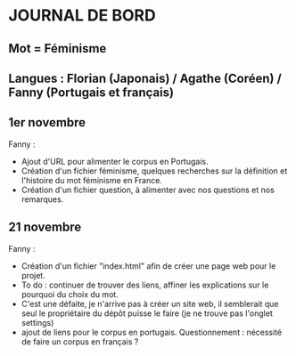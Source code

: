 # JOURNAL DE BORD 
## Mot = Féminisme 
## Langues : Florian (Japonais) / Agathe (Coréen) / Fanny (Portugais et français) 

## 1er novembre 
Fanny : 
- Ajout d'URL pour alimenter le corpus en Portugais. 
- Création d'un fichier féminisme, quelques recherches sur la définition et l'histoire du mot féminisme en France. 
- Création d'un fichier question, à alimenter avec nos questions et nos remarques. 

## 21 novembre 
Fanny : 
- Création d'un fichier "index.html" afin de créer une page web pour le projet. 
- To do : continuer de trouver des liens, affiner les explications sur le pourquoi du choix du mot. 
- C'est une défaite, je n'arrive pas à créer un site web, il semblerait que seul le propriétaire du dépôt puisse le faire (je ne trouve pas l'onglet settings)
- ajout de liens pour le corpus en portugais. 
Questionnement : nécessité de faire un corpus en français ? 

